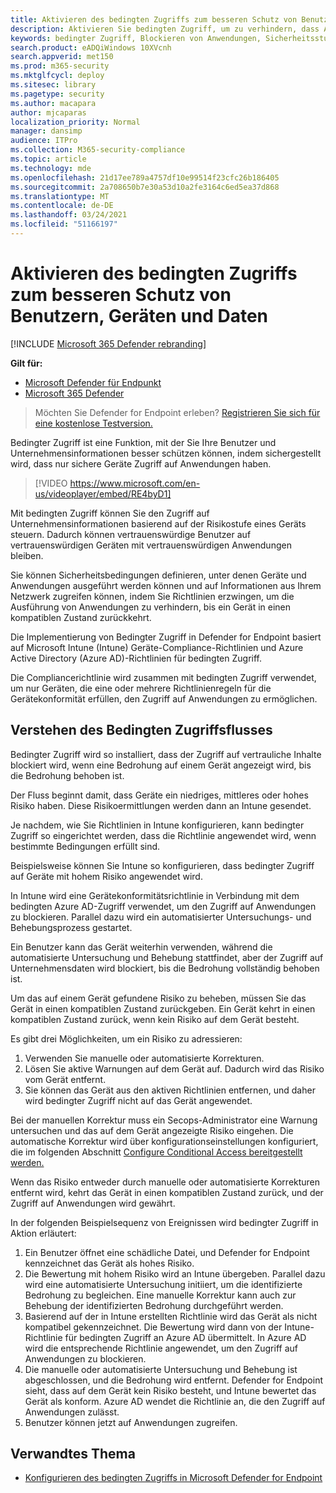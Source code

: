 ```yaml
---
title: Aktivieren des bedingten Zugriffs zum besseren Schutz von Benutzern, Geräten und Daten
description: Aktivieren Sie bedingten Zugriff, um zu verhindern, dass Anwendungen ausgeführt werden, wenn ein Gerät als gefährdet betrachtet wird und eine Anwendung als nicht kompatibel gilt.
keywords: bedingter Zugriff, Blockieren von Anwendungen, Sicherheitsstufe, Intune,
search.product: eADQiWindows 10XVcnh
search.appverid: met150
ms.prod: m365-security
ms.mktglfcycl: deploy
ms.sitesec: library
ms.pagetype: security
ms.author: macapara
author: mjcaparas
localization_priority: Normal
manager: dansimp
audience: ITPro
ms.collection: M365-security-compliance
ms.topic: article
ms.technology: mde
ms.openlocfilehash: 21d17ee789a4757df10e99514f23cfc26b186405
ms.sourcegitcommit: 2a708650b7e30a53d10a2fe3164c6ed5ea37d868
ms.translationtype: MT
ms.contentlocale: de-DE
ms.lasthandoff: 03/24/2021
ms.locfileid: "51166197"
---
```

# <a name="enable-conditional-access-to-better-protect-users-devices-and-data"></a>Aktivieren des bedingten Zugriffs zum besseren Schutz von Benutzern, Geräten und Daten 

[!INCLUDE [Microsoft 365 Defender rebranding](../../includes/microsoft-defender.md)]

**Gilt für:**
- [Microsoft Defender für Endpunkt](https://go.microsoft.com/fwlink/p/?linkid=2154037)
- [Microsoft 365 Defender](https://go.microsoft.com/fwlink/?linkid=2118804)

>Möchten Sie Defender for Endpoint erleben? [Registrieren Sie sich für eine kostenlose Testversion.](https://www.microsoft.com/microsoft-365/windows/microsoft-defender-atp?ocid=docs-wdatp-conditionalaccess-abovefoldlink)

Bedingter Zugriff ist eine Funktion, mit der Sie Ihre Benutzer und Unternehmensinformationen besser schützen können, indem sichergestellt wird, dass nur sichere Geräte Zugriff auf Anwendungen haben.

> [!VIDEO https://www.microsoft.com/en-us/videoplayer/embed/RE4byD1]

Mit bedingten Zugriff können Sie den Zugriff auf Unternehmensinformationen basierend auf der Risikostufe eines Geräts steuern. Dadurch können vertrauenswürdige Benutzer auf vertrauenswürdigen Geräten mit vertrauenswürdigen Anwendungen bleiben.

Sie können Sicherheitsbedingungen definieren, unter denen Geräte und Anwendungen ausgeführt werden können und auf Informationen aus Ihrem Netzwerk zugreifen können, indem Sie Richtlinien erzwingen, um die Ausführung von Anwendungen zu verhindern, bis ein Gerät in einen kompatiblen Zustand zurückkehrt. 

Die Implementierung von Bedingter Zugriff in Defender for Endpoint basiert auf Microsoft Intune (Intune) Geräte-Compliance-Richtlinien und Azure Active Directory (Azure AD)-Richtlinien für bedingten Zugriff. 

Die Compliancerichtlinie wird zusammen mit bedingten Zugriff verwendet, um nur Geräten, die eine oder mehrere Richtlinienregeln für die Gerätekonformität erfüllen, den Zugriff auf Anwendungen zu ermöglichen. 

## <a name="understand-the-conditional-access-flow"></a>Verstehen des Bedingten Zugriffsflusses
Bedingter Zugriff wird so installiert, dass der Zugriff auf vertrauliche Inhalte blockiert wird, wenn eine Bedrohung auf einem Gerät angezeigt wird, bis die Bedrohung behoben ist. 

Der Fluss beginnt damit, dass Geräte ein niedriges, mittleres oder hohes Risiko haben. Diese Risikoermittlungen werden dann an Intune gesendet. 

Je nachdem, wie Sie Richtlinien in Intune konfigurieren, kann bedingter Zugriff so eingerichtet werden, dass die Richtlinie angewendet wird, wenn bestimmte Bedingungen erfüllt sind.

Beispielsweise können Sie Intune so konfigurieren, dass bedingter Zugriff auf Geräte mit hohem Risiko angewendet wird.

In Intune wird eine Gerätekonformitätsrichtlinie in Verbindung mit dem bedingten Azure AD-Zugriff verwendet, um den Zugriff auf Anwendungen zu blockieren. Parallel dazu wird ein automatisierter Untersuchungs- und Behebungsprozess gestartet.

 Ein Benutzer kann das Gerät weiterhin verwenden, während die automatisierte Untersuchung und Behebung stattfindet, aber der Zugriff auf Unternehmensdaten wird blockiert, bis die Bedrohung vollständig behoben ist. 

Um das auf einem Gerät gefundene Risiko zu beheben, müssen Sie das Gerät in einen kompatiblen Zustand zurückgeben. Ein Gerät kehrt in einen kompatiblen Zustand zurück, wenn kein Risiko auf dem Gerät besteht. 

Es gibt drei Möglichkeiten, um ein Risiko zu adressieren:
1. Verwenden Sie manuelle oder automatisierte Korrekturen.
2. Lösen Sie aktive Warnungen auf dem Gerät auf. Dadurch wird das Risiko vom Gerät entfernt.
3. Sie können das Gerät aus den aktiven Richtlinien entfernen, und daher wird bedingter Zugriff nicht auf das Gerät angewendet. 

Bei der manuellen Korrektur muss ein Secops-Administrator eine Warnung untersuchen und das auf dem Gerät angezeigte Risiko eingehen. Die automatische Korrektur wird über konfigurationseinstellungen konfiguriert, die im folgenden Abschnitt [Configure Conditional Access bereitgestellt werden.](configure-conditional-access.md)

Wenn das Risiko entweder durch manuelle oder automatisierte Korrekturen entfernt wird, kehrt das Gerät in einen kompatiblen Zustand zurück, und der Zugriff auf Anwendungen wird gewährt.

In der folgenden Beispielsequenz von Ereignissen wird bedingter Zugriff in Aktion erläutert:

1. Ein Benutzer öffnet eine schädliche Datei, und Defender for Endpoint kennzeichnet das Gerät als hohes Risiko.
2. Die Bewertung mit hohem Risiko wird an Intune übergeben. Parallel dazu wird eine automatisierte Untersuchung initiiert, um die identifizierte Bedrohung zu begleichen. Eine manuelle Korrektur kann auch zur Behebung der identifizierten Bedrohung durchgeführt werden.
3. Basierend auf der in Intune erstellten Richtlinie wird das Gerät als nicht kompatibel gekennzeichnet. Die Bewertung wird dann von der Intune-Richtlinie für bedingten Zugriff an Azure AD übermittelt. In Azure AD wird die entsprechende Richtlinie angewendet, um den Zugriff auf Anwendungen zu blockieren.
4. Die manuelle oder automatisierte Untersuchung und Behebung ist abgeschlossen, und die Bedrohung wird entfernt. Defender for Endpoint sieht, dass auf dem Gerät kein Risiko besteht, und Intune bewertet das Gerät als konform. Azure AD wendet die Richtlinie an, die den Zugriff auf Anwendungen zulässt.
5. Benutzer können jetzt auf Anwendungen zugreifen.

 
## <a name="related-topic"></a>Verwandtes Thema
- [Konfigurieren des bedingten Zugriffs in Microsoft Defender for Endpoint](configure-conditional-access.md)
